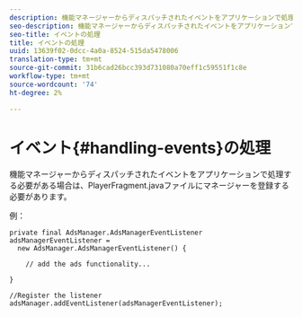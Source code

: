 ```yaml
---
description: 機能マネージャーからディスパッチされたイベントをアプリケーションで処理する必要がある場合は、PlayerFragment.javaファイルにマネージャーを登録する必要があります。
seo-description: 機能マネージャーからディスパッチされたイベントをアプリケーションで処理する必要がある場合は、PlayerFragment.javaファイルにマネージャーを登録する必要があります。
seo-title: イベントの処理
title: イベントの処理
uuid: 13639f02-0dcc-4a0a-8524-515da5478006
translation-type: tm+mt
source-git-commit: 31b6cad26bcc393d731080a70eff1c59551f1c8e
workflow-type: tm+mt
source-wordcount: '74'
ht-degree: 2%

---
```



# イベント{#handling-events}の処理

機能マネージャーからディスパッチされたイベントをアプリケーションで処理する必要がある場合は、PlayerFragment.javaファイルにマネージャーを登録する必要があります。

例：

```
private final AdsManager.AdsManagerEventListener adsManagerEventListener =  
  new AdsManager.AdsManagerEventListener() { 
 
    // add the ads functionality... 
 
} 
 
//Register the listener 
adsManager.addEventListener(adsManagerEventListener);
```
